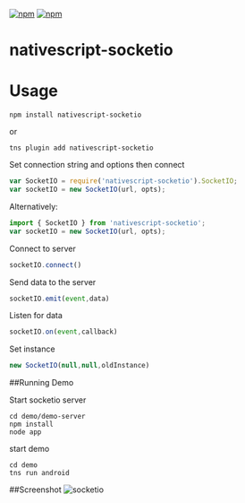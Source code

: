﻿[![npm](https://img.shields.io/npm/v/nativescript-socketio.svg)](https://www.npmjs.com/package/nativescript-socketio)
[![npm](https://img.shields.io/npm/dt/nativescript-socketio.svg?label=npm%20downloads)](https://www.npmjs.com/package/nativescript-socketio)
# nativescript-socketio
# Usage

```
npm install nativescript-socketio
```

or

```
tns plugin add nativescript-socketio
```

Set connection string and options then connect

```js
var SocketIO = require('nativescript-socketio').SocketIO; 
var socketIO = new SocketIO(url, opts);
```
Alternatively:
```js
import { SocketIO } from 'nativescript-socketio';
var socketIO = new SocketIO(url, opts);
```

Connect to server
```js
socketIO.connect()
```

Send data to the server
```js
socketIO.emit(event,data)
```
Listen for data 
```js
socketIO.on(event,callback)
```
Set instance
```js
new SocketIO(null,null,oldInstance)
```
##Running Demo

Start socketio server
```
cd demo/demo-server
npm install
node app
```

start demo
```
cd demo
tns run android
```

##Screenshot
![socketio](screenshots/socketio_.gif?raw=true)
